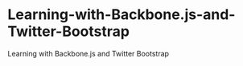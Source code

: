 Learning-with-Backbone.js-and-Twitter-Bootstrap
===============================================

Learning with Backbone.js and Twitter Bootstrap